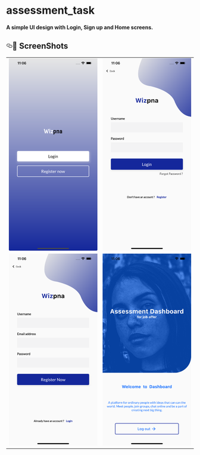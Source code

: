 # assessment_task

<h4>A simple UI design with Login, Sign up and Home screens.</h4>

<p align="center"><h2><a id="user-content--screenshots" class="anchor" aria-hidden="true" href="#-screenshots"><svg class="octicon octicon-link" viewBox="0 0 16 16" version="1.1" width="16" height="16" aria-hidden="true"><path fill-rule="evenodd" d="M4 9h1v1H4c-1.5 0-3-1.69-3-3.5S2.55 3 4 3h4c1.45 0 3 1.69 3 3.5 0 1.41-.91 2.72-2 3.25V8.59c.58-.45 1-1.27 1-2.09C10 5.22 8.98 4 8 4H4c-.98 0-2 1.22-2 2.5S3 9 4 9zm9-3h-1v1h1c1 0 2 1.22 2 2.5S13.98 12 13 12H9c-.98 0-2-1.22-2-2.5 0-.83.42-1.64 1-2.09V6.25c-1.09.53-2 1.84-2 3.25C6 11.31 7.55 13 9 13h4c1.45 0 3-1.69 3-3.5S14.5 6 13 6z"></path></svg></a><g-emoji class="g-emoji" alias="camera_flash" fallback-src="https://github.githubassets.com/images/icons/emoji/unicode/1f4f8.png">📸</g-emoji> ScreenShots</h2></p>
<p align="center">
<table>

<tbody>
<tr>
<td align="center"><a target="_blank" rel="noopener noreferrer" href="https://raw.githubusercontent.com/Wizpna/assessment_task/master/screenshots/Simulator%20Screen%20Shot%20-%20iPhone%2012%20Pro%20Max%20-%202021-11-04%20at%2023.06.37.png"><img src="https://raw.githubusercontent.com/Wizpna/assessment_task/master/screenshots/Simulator%20Screen%20Shot%20-%20iPhone%2012%20Pro%20Max%20-%202021-11-04%20at%2023.06.37.png" alt="" data-canonical-src="https://i.imgur.com/ipUdGyk.png" style="max-width:100%;"></a></td>
<td align="center"><a target="_blank" rel="noopener noreferrer" href="https://raw.githubusercontent.com/Wizpna/assessment_task/master/screenshots/Simulator%20Screen%20Shot%20-%20iPhone%2012%20Pro%20Max%20-%202021-11-04%20at%2023.06.40.png"><img src="https://raw.githubusercontent.com/Wizpna/assessment_task/master/screenshots/Simulator%20Screen%20Shot%20-%20iPhone%2012%20Pro%20Max%20-%202021-11-04%20at%2023.06.40.png" alt="" data-canonical-src="https://i.imgur.com/u1rCsZ8.png" style="max-width:100%;"></a></td>
</tr>
<tr>
<td align="center"><a target="_blank" rel="noopener noreferrer" href="https://raw.githubusercontent.com/Wizpna/assessment_task/master/screenshots/Simulator%20Screen%20Shot%20-%20iPhone%2012%20Pro%20Max%20-%202021-11-04%20at%2023.06.44.png"><img src="https://raw.githubusercontent.com/Wizpna/assessment_task/master/screenshots/Simulator%20Screen%20Shot%20-%20iPhone%2012%20Pro%20Max%20-%202021-11-04%20at%2023.06.44.png" alt="" data-canonical-src="https://i.imgur.com/rujH2xz.png" style="max-width:100%;"></a></td>
<td align="center"><a target="_blank" rel="noopener noreferrer" href="https://raw.githubusercontent.com/Wizpna/assessment_task/master/screenshots/Simulator%20Screen%20Shot%20-%20iPhone%2012%20Pro%20Max%20-%202021-11-04%20at%2023.06.47.png"><img src="https://raw.githubusercontent.com/Wizpna/assessment_task/master/screenshots/Simulator%20Screen%20Shot%20-%20iPhone%2012%20Pro%20Max%20-%202021-11-04%20at%2023.06.47.png" alt="" data-canonical-src="https://i.imgur.com/gOx5T8H.png" style="max-width:100%;"></a></td>
</tr>

</tbody>
</table>
</p>


